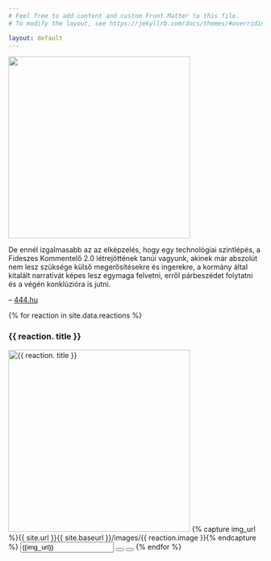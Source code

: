```yaml
---
# Feel free to add content and custom Front Matter to this file.
# To modify the layout, see https://jekyllrb.com/docs/themes/#overriding-theme-defaults

layout: default
---
```


<div class="quote--container">
    <div class="quote-flex-grid">
    <div class="quote-col">
        <img src="{{ '/images/quote_image_singularity.png' | relative_url }}" width=360>
    </div>
    <div class="quote-col">
    <p class="quote">
            De ennél izgalmasabb az az elképzelés, hogy egy technológiai szintlépés, a Fideszes Kommentelő 2.0 létrejöttének tanúi vagyunk, akinek már abszolút nem lesz szüksége külső megerősítésekre és ingerekre, a kormány által kitalált narratívát képes lesz egymaga felvetni, erről párbeszédet folytatni és a végén konklúzióra is jutni.
        </p>
        <p class="quote--author">&ndash; <a href="https://444.hu/2022/01/12/itt-a-fideszes-influenszer-szingularitas-kovacs-zoltan-profilja-mar-kovacs-zoltan-posztja-ala-kommentel-egyetertoleg" title="Itt a fideszes influenszer-szingularitás: Kovács Zoltán profilja már Kovács Zoltán posztja alá kommentel egyetértőleg" target="_blank">444.hu</a></p></div>
    </div>
</div>
{% for reaction in site.data.reactions %}
 
### {{ reaction. title }}  
 
 <img class="reaction-img" src="{{ site.baseurl }}/images/{{ reaction.image }}" title="{{ reaction. title }}" alt="{{ reaction. title }}" width=360>
  {% capture  img_url %}{{ site.url }}{{ site.baseurl }}/images/{{ reaction.image }}{% endcapture %}
  <input class="urltext" type="text" readonly="true" data-clipboard-text="{{img_url}}" value="{{img_url}}">
  <button title="Copy link" onclick="navigator.clipboard.writeText('{{img_url}}')"><i class="fas fa-link"></i></button>
  <button title="Copy image" onclick="copyImageToClipboard('{{img_url}}')"><i class="fas fa-copy"></i></button>
{% endfor %}